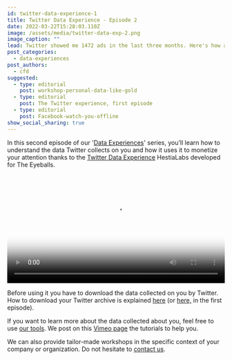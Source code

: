 ```yaml
---
id: twitter-data-experience-1
title: Twitter Data Experience - Episode 2
date: 2022-03-22T15:28:03.110Z
image: /assets/media/twitter-data-exp-2.png
image_caption: ""
lead: Twitter showed me 1472 ads in the last three months. Here's how and why.
post_categories:
  - data-experiences
post_authors:
  - cfd
suggested:
  - type: editorial
    post: workshop-personal-data-like-gold
  - type: editorial
    post: The Twitter experience, first episode
  - type: editorial
    post: Facebook-watch-you-offline
show_social_sharing: true
---
```

In this second episode of our '[Data Experiences](/en/blog/category/data-experiences/)' series, you’ll learn how to understand the data Twitter collects on you and how it uses it to monetize your attention thanks to the [Twitter Data Experience](https://experiences.hestialabs.org/twitter) HestiaLabs developed for The Eyeballs.

<video poster="/assets/media/Twitter-Data-Exp-2.png" controls width="100%">
  <source src="/assets/media/1-Stream-Twitter-1-Data Exp_final.mp4" type="video/mp4">
</video>

Before using it you have to download the data collected on you by Twitter. How to download your Twitter archive is explained [here](https://twitter.com/LetTweetBe/status/1417439902753505281?s=20&t=zxogfz_OtQiyxvgNrc4Isw) (or [here,](/en/blog/editorial/the-twitter-experience-first-episode/) in the first episode).

If you want to learn more about the data collected about you, feel free to use [our tools](/en/tools/). We post on this [Vimeo page](https://vimeo.com/hestiaai) the tutorials to help you.

We can also provide tailor-made workshops in the specific context of your company or organization. Do not hesitate to [contact us](/en/contact/).